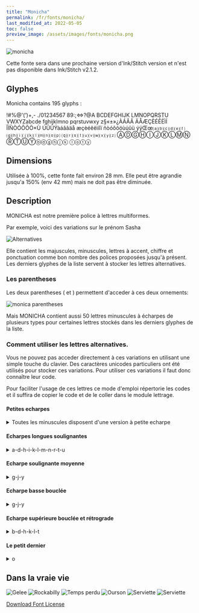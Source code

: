 ```yaml
---
title: "Monicha"
permalink: /fr/fonts/monicha/
last_modified_at: 2022-05-05
toc: false
preview_image: /assets/images/fonts/monicha.png
---
```

![monicha](/assets/images/fonts/monicha.png)


Cette fonte sera dans une prochaine version d'Ink/Stitch version et n'est pas disponible dans Ink/Stitch v2.1.2.

## Glyphes 
Monicha contains 195 glyphs :
	
!#%@'(’)+,-
./01234567
89:;<=>?@A
BCDEFGHIJK
LMNOPQRSTU
VWXYZabcde
fghijklmno
pqrstuvwxy
z§«±»¿ÀÁÂÃ
ÄÅÆÇÈÉÊËÌÍ
ÎÏÑÒÓÔÕÖ×Ù
ÚÛÜÝàáâãäå
æçèéêëìíîï
ñòóôõöùúûü
ýÿŒœ⒜⒝⒞⒟⒠⒡
⒢⒣⒤⒥⒦⒧⒨⒩⒪⒫
⒬⒭⒮⒯⒰⒱⒲⒳⒴⒵
ⒶⒹⒼⒽⒾⒿⓀⓁⓂⓃ
ⓇⓉⓊⓎⓑⓓⓖⓗⓙⓚ
ⓛⓞⓣⓨ


## Dimensions

Utilisée à 100%, cette fonte fait environ 28 mm. Elle peut être agrandie jusqu'a 150% (env 42 mm) mais ne doit pas être diminuée.

## Description

MONICHA est notre première police à lettres multiformes.

Par exemple, voici des variations sur le prénom Sasha

![Alternatives](/assets/images/fonts/monicha7.jpg)

Elle contient les majuscules, minuscules, lettres à accent, chiffre et ponctuation
comme bon nombre des polices proposées jusqu'à présent. Les derniers glyphes de la liste servent à stocker les lettres alternatives.

### Les parentheses

Les deux parentheses ( et ) permettent d'acceder à ces deux ornements:

![monica parentheses](/assets/images/fonts/monicaparentheses.png)


Mais MONICHA contient aussi 50 lettres minuscules à écharpes de plusieurs types pour certaines lettres stockés dans les derniers glyphes de la liste.

### Comment utiliser les lettres alternatives.

Vous ne pouvez pas acceder directement à ces variations en utilisant une simple touche du clavier. Des caractères unicodes particuliers ont été utilisés pour stocker ces variations. Pour utiliser ces variations il faut donc connaître leur code.

Pour faciliter l'usage de ces lettres ce mode d'emploi répertorie les codes et il suffira de copier le code et de le coller dans le module lettrage.

####  Petites echarpes
<details><summary>Toutes les minuscules disposent d'une version à petite echarpe</summary>


![Petite Echarpe](/assets/images/fonts/monichasmallswash.jpg)

Que l'on obtient en utilisant un de ces codes  :

⒜	⒝	⒞	⒟	⒠	⒡

⒢	⒣	⒤	⒥	⒦	

⒧	⒨	⒩	⒪	⒫

⒬	⒭	⒮	⒯	⒰

⒱	⒲	⒳	⒴	⒵
	
</details>

####  Echarpes longues soulignantes
<details><summary>  a-d-h-i-k-l-m-n-r-t-u </summary>
	
![Echarpe Longue Soulignante](/assets/images/fonts/monichalongswash.jpg)

Ces  11 lettres disposent de plus d'une longue écharpe soulignante.


Elles ne doivent pas être suivies, sur deux lettres, par des lettres à jambage descendant (comme g-j-p-q-y-z) 
pour des raisons de superpositions de colonnes de satin.

On les obtient en utilisant ces codes :

Ⓐ			Ⓓ

	Ⓗ	Ⓘ		Ⓚ
	
Ⓛ	Ⓜ	Ⓝ

	Ⓡ		Ⓣ	Ⓤ

</details>

#### Echarpe soulignante moyenne 

<details><summary>  g-j-y </summary>

![Echarpe Moyenne Soulignante](/assets/images/fonts/monichamediumswash.png)

Ces trois lettres disposent d'une écharpe soulignante moyenne.

Elles ne doivent pas être suivie d'une lettre à jambage descendant.

On les obtient en utilisant ces codes :


Ⓖ	Ⓙ	Ⓨ


</details>

#### Echarpe basse bouclée 
<details><summary>  g-j-y </summary>
![Echarpe Basse Bouclée](/assets/images/fonts/monichacurly.png)
Ces trois lettres disposent  aussi d'une version à écharpes basse bouclée.

Elles ne doivent pas être suivies d'une lettre à jambage descendant sur deux lettres.

On les obtient en utilisant ces codes :

ⓖ	ⓙ	ⓨ
	
</details>

#### Echarpe supérieure bouclée et rétrograde
<details><summary> b-d-h-k-l-t </summary>



![Echarpe Superieure Bouclée](/assets/images/fonts/monichacurlyup.png)
Il existe 6 lettres à écharpe supérieure bouclée et rétrograde b-d-h-k-l-t.

Elles ne doivent pas suivre deux lettres montantes, ni une majuscule sur ces deux poisitions 
pour des raisons de superpositions de colonnes de satin.

On les obtient en utilisant ces codes :


ⓑ	ⓓ	ⓗ	ⓚ	ⓛ	ⓣ
	
</details>

#### Le petit dernier 
<details><summary> o</summary>

Il existe un o a queue droite
![Echarpe Queue Droite](/assets/images/fonts/monichap.png)

On l'obtient en utilisant ce code :

ⓞ
</details>


##  Dans la vraie vie
![Gelee](/assets/images/fonts/monicha2.jpg)
![Rockabilly](/assets/images/fonts/monicha8.jpg)
![Temps perdu](/assets/images/fonts/monicha3.jpg)
![Ourson](/assets/images/fonts/monicha4.jpg)
![Serviette](/assets/images/fonts/monicha5.jpg)
![Serviette](/assets/images/fonts/monicha6.jpg)



[Download Font License](https://github.com/inkstitch/inkstitch/tree/main/fonts/monicha/LICENSE)
